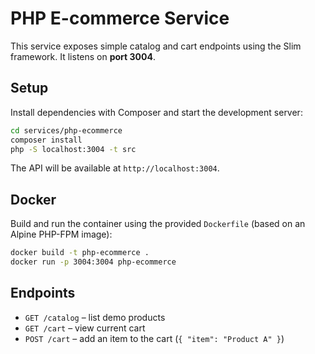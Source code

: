 # PHP E-commerce Service

This service exposes simple catalog and cart endpoints using the Slim framework. It listens on **port 3004**.

## Setup

Install dependencies with Composer and start the development server:

```bash
cd services/php-ecommerce
composer install
php -S localhost:3004 -t src
```

The API will be available at `http://localhost:3004`.

## Docker

Build and run the container using the provided `Dockerfile` (based on an Alpine PHP-FPM image):

```bash
docker build -t php-ecommerce .
docker run -p 3004:3004 php-ecommerce
```

## Endpoints

- `GET /catalog` – list demo products
- `GET /cart` – view current cart
- `POST /cart` – add an item to the cart (`{ "item": "Product A" }`)
